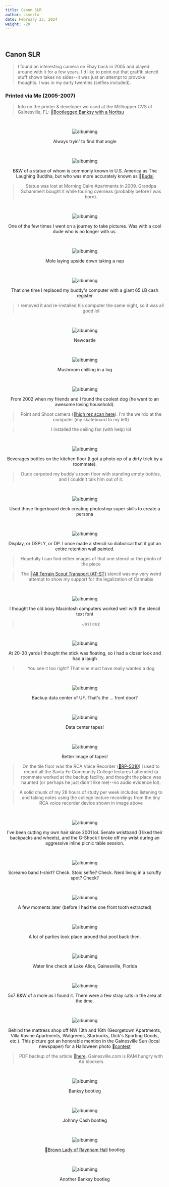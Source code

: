 ```yaml
---
title: Canon SLR
author: csmertx
date: February 23, 2024
weight: -20
---
```


<br />

## Canon SLR

> I found an interesting camera on Ebay back in 2005 and played around with it for a few years. I'd like to point out that graffiti stencil stuff shown takes no sides--it was just an attempt to provoke thoughts. I was in my early twenties (selfies included).

### Printed via Me (2005-2007)

> Info on the printer & developer we used at the Millhopper CVS of Gainesville, FL: 🔗[Bootlegged Banksy with a Noritsu](https://csmertx.github.io/Blog/daynight/2023/0823/#bootlegged-bansky-with-a-noritsu)

<br />

<div style="text-align: center;">

![albumimg](/Blog/medium/2005/1.jpg "SLR bathroom selfie with a slightly open mirrored cabinet that created multiple reflections of my face")

Always tryin' to find that angle

<br />

![albumimg](/Blog/medium/2005/2.jpg "Black & White photo of a masonite or bakelite Budai statue")

B&W of a statue of whom is commonly known in U.S. America as The Laughing Buddha, but who was more accurately known as 🔗[Budai](https://people.howstuffworks.com/that-fat-jolly-fella-isnt-buddha.htm "How Stuff Works | That Fat, Jolly Fella Isn't Buddha")

> Statue was lost at Morning Calm Apartments in 2009. Grandpa Schammert bought it while touring overseas (probably before I was born).

<br />

![albumimg](/Blog/medium/2005/3.jpg "Storm drain height angle of an alligator sized storm drain with a bar installed to keep people from entering. And all that reflected by the water in front of it.")

One of the few times I went on a journey to take pictures. Was with a cool dude who is no longer with us.

<br />

![albumimg](/Blog/medium/2005/4.jpg "Dead mole laying on its back near a cat friendly apartment complex")

Mole laying upside down taking a nap

<br />

![albumimg](/Blog/medium/2005/6.jpg "A 65 LB 80s era cash register, which took the place of my buddy's computer for an hour, sitting on my buddy's desk")

That one time I replaced my buddy's computer with a giant 65 LB cash register

> I removed it and re-installed his computer the same night, so it was all good lol

<br />

![albumimg](/Blog/medium/2005/7.jpg "An artistic attempt at a picture of a bunch of bottles of Newcastle beer on the kitchen floor")

Newcastle

<br />

![albumimg](/Blog/medium/2005/8.jpg "Literally a mushroom chilling inside the ledge of a fallen log")

Mushroom chilling in a log

<br />

![albumimg](/Blog/medium/2005/9.jpg "Pit lab mix scratching while sitting in the front room of an apartment. I'm in the back of the image, sitting at a computer. I'm only visible from the shoulders down")

From 2002 when my friends and I found the coolest dog (he went to an awesome loving household).

> Point and Shoot camera (🔗[high rez scan here](/Blog/medium/2005/scooby_high_school.png)). I'm the weirdo at the computer (my skateboard to my left)

> I installed the ceiling fan (with help) lol

<br />

![albumimg](/Blog/medium/2005/10.jpg "Floor level angle of lots of beverage bottles placed artistically on an apartment kitchen floor")

Beverages bottles on the kitchen floor (I got a photo op of a dirty trick by a roommate).

> Dude carpeted my buddy's room floor with standing empty bottles, and I couldn't talk him out of it.

<br />

![albumimg](/Blog/medium/2005/11.jpg "Photo shop mashup of a B&W iPod with wingdings displayed on the screen, and a cartoon eyeball install of the click wheel")

Used those fingerboard deck creating photoshop super skills to create a persona

<br />

![albumimg](/Blog/medium/2005/12.jpg "Three vinyl records with multiple layers of spray paint. Two background layers, and shadowed stencils. One is a stencil of a man sitting on a toilet, with a line traced from his mouth to his heart. Another stencil is of a person surfing with bombs overhead and part of the wave cut away to show the text REALITY? (influenced by the 1979 movie Apocalypse Now) The final stencil is of an Star Wars universe All Terrain Scout Transport (AT-ST) with locs on the crown of its head and smoke coming out of the chin mounted blaster cannons")

Display, or DSPLY, or DP. I once made a stencil so diabolical that it got an entire retention wall painted.

> Hopefully I can find either images of that one stencil or the photo of the piece

> The 🔗[All Terrain Scout Transport (AT-ST)](https://starwars.fandom.com/wiki/All_Terrain_Scout_Transport "Star Wars Wiki | https://starwars.fandom.com/wiki/All_Terrain_Scout_Transport") stencil was my very weird attempt to show my support for the legalization of Cannabis

<br />

![albumimg](/Blog/medium/2005/13.jpg "Xerox like image of an 80s era Macintosh computer with a black screen and white text that reads: BELIEVE EVERYTHING WE SAY DO EVERYTHING WE DO NO QUESTIONING...")

I thought the old boxy Macintosh computers worked well with the stencil text font

> Just cuz

<br />

![albumimg](/Blog/medium/2005/16.jpg "Closeup of a vine holding on to a segment of a stick that was somehow preserved by the vine among the trees of a small wildlife sanctuary")

At 20-30 yards I thought the stick was floating, so I had a closer look and had a laugh

> You see it too right? That vine must have really wanted a dog

<br />

![albumimg](/Blog/medium/2005/17.jpg "One of the Exit doors of the University of Florida (UF) backup and retrieval data center tape storage facility")

Backup data center of UF. That's the ... front door?

<br />

![albumimg](/Blog/medium/2005/18.jpg "Rows of data storage tapes in the UF backup and retrieval data center tape storage facility")

Data center tapes!

<br />

![albumimg](/Blog/medium/2005/19.jpg "Close up of in betwen a few of the storage tape shelving units of the UF backup and retrieval data center tape storage facility")

Better image of tapes!

> On the tile floor was the RCA Voice Recorder ([🔗RP-5010](https://www.amazon.com/RCA-RP5010-Digital-Voice-Recorder/dp/B00006LEJ9/ref=cm_cr_arp_d_product_top?ie=UTF8 "Amazon.com | Archived Listing | RCA RP5010 Digital Voice Recorder ")) I used to record all the Santa Fe Community College lectures I attended (a roommate worked at the backup facility, and thought the place was haunted (or perhaps he just didn't like me)--no audio evidence lol).

> A solid chunk of my 28 hours of study per week included listening to and taking notes using the college lecture recordings from the tiny RCA voice recorder device shown in image above

<br />

![albumimg](/Blog/medium/2005/20.jpg "SLR bathroom mirror selfie of myself with a fresh haircut and wearing a sleeveless white shirt")

I've been cutting my own hair since 2001 lol. Senate wristband (I liked their backpacks and wheels), and the G-Shock I broke off my wrist during an aggressive inline picnic table session.

<br />

![albumimg](/Blog/medium/2005/21.jpg "Another SLR bathroom selfie, this time with my hair sticking straight up, because it's that thick. I don't look amused by my antics")

Screamo band t-shirt? Check. Stoic selfie? Check. Nerd living in a scruffy spot? Check?

<br />

![albumimg](/Blog/medium/2005/22.jpg "Same day as the previous SLR bathroom selfie, this time with my hair smoothed out flat. I seem slightly amused by my antics")

A few moments later (before I had the one front tooth extracted)

<br />

![albumimg](/Blog/medium/2005/23.jpg "Artistic photo of the pool partially blocked by a green sun umbrella from the angle of the second story handrail that ran the length of the apartment building we stayed in. I could have jumped from the handrail to inside the pool fence, if it wasn't such a drop. It was taken right outside our apartment door.")

A lot of parties took place around that pool back then.

<br />

![albumimg](/Blog/medium/2005/25.jpg "Photo of a sign placed in the water near the tourist access to Lake Alice of Gainesille, Florida near UF campus. The sign reads: DANGER ALLIGATORS, WILDLIFE SANCTUARY, NO FISHING, UNLAWFUL TO FEED ALLIGATORS. Over the years a few dogs have been eaten near that sign, because people think the lake is a joke (no waterway is too small for gators)")

Water line check at Lake Alice, Gainesville, Florida

<br />

![albumimg](/Blog/medium/2005/26.jpg "Same photo of the dead mole mentioned earlier, but as a B&W glossy 5x7. Not sure if CVS even stocked matte 5x7 or 8x10 paper rolls")

5x7 B&W of a mole as I found it. There were a few stray cats in the area at the time.

<br />

![albumimg](/Blog/medium/2005/27.jpg "Decently exposed B&W nighttime photo of a 7-8 foot tall roof top air conditioning condenser PVC drain pipe sticking out the side of a white cinder block Citgo gas station building of the corner of 13th and 16th Gville, FL. The pipe was dripping water when I took the shot")

Behind the mattress shop off NW 13th and 16th (Georgetown Apartments, Villa Ravine Apartments, Walgreens, Starbucks, Dick's Sporting Goods, etc.). This picture got an honorable mention in the Gainesville Sun (local newspaper) for a Halloween photo 🔗[contest](https://www.gainesville.com/story/news/2005/12/18/art-and-humor-come-together-in-photo-contest/64291859007/ "Gainesville.com | Art and humor come together in photo contest")

> PDF backup of the article 🔗[here](/Blog/medium/Gainesville%20Sun%20-%20Art%20and%20humor%20come%20together%20in%20photo%20contest%20(December%2017,%202005).pdf "Gainesville.com | Art and humor come together in photo contest (December 17, 2005)"). Gainesville.com is RAM hungry with Ad blockers

<br />

![albumimg](/Blog/medium/2005/28.jpg "Bansky stenciled canvas with two 'coppers' wrapped up in a graffiti writer's persona")

Banksy bootleg

<br />

![albumimg](/Blog/medium/2005/29.jpg "Infamous image of Johnny Cash wearing his acoustic guitar while he flicked off the camera person")

Johnny Cash bootleg

<br />

![albumimg](/Blog/medium/2005/30.jpg "Ghastly B&W image of what appears to be a ghostly apparition at the bottom of an affluent household's set of stairs (Raynham Hall)")

🔗[Brown Lady of Raynham Hall](https://en.wikipedia.org/wiki/Brown_Lady_of_Raynham_Hall "Wiki | Brown Lady of Raynham Hall") bootleg

<br />

![albumimg](/Blog/medium/2005/31.jpg "Banksy stencil of two Golden Girls aged women sitting in independent living area chairs knitting sweaters that read: PUNKS NOT DEAD, and THUG FOR LIFE, all on a pink salmon colorway background. Stylish drip off the lampshade of the lamp resting on the side table placed in between the chairs. There's also a teapot, cup/saucer, and an unrecognizable framed picture placed on that same table")

Another Banksy bootleg

<br />

</div><br />
